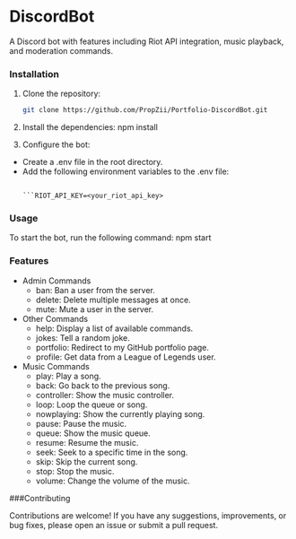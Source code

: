 # DiscordBot

A Discord bot with features including Riot API integration, music playback, and moderation commands.

### Installation

1. Clone the repository:

   ```bash
   git clone https://github.com/PropZii/Portfolio-DiscordBot.git

2. Install the dependencies: npm install

3. Configure the bot:
- Create a .env file in the root directory.
- Add the following environment variables to the .env file:
  ```DISCORD_TOKEN=<your_discord_token>
  
  ```RIOT_API_KEY=<your_riot_api_key>

### Usage

To start the bot, run the following command: npm start

### Features

- Admin Commands
  - ban: Ban a user from the server.
  - delete: Delete multiple messages at once.
  - mute: Mute a user in the server.
- Other Commands
  - help: Display a list of available commands.
  - jokes: Tell a random joke.
  - portfolio: Redirect to my GitHub portfolio page.
  - profile: Get data from a League of Legends user.
- Music Commands
  - play: Play a song.
  - back: Go back to the previous song.
  - controller: Show the music controller.
  - loop: Loop the queue or song.
  - nowplaying: Show the currently playing song.
  - pause: Pause the music.
  - queue: Show the music queue.
  - resume: Resume the music.
  - seek: Seek to a specific time in the song.
  - skip: Skip the current song.
  - stop: Stop the music.
  - volume: Change the volume of the music.

###Contributing

Contributions are welcome! If you have any suggestions, improvements, or bug fixes, please open an issue or submit a pull request.

